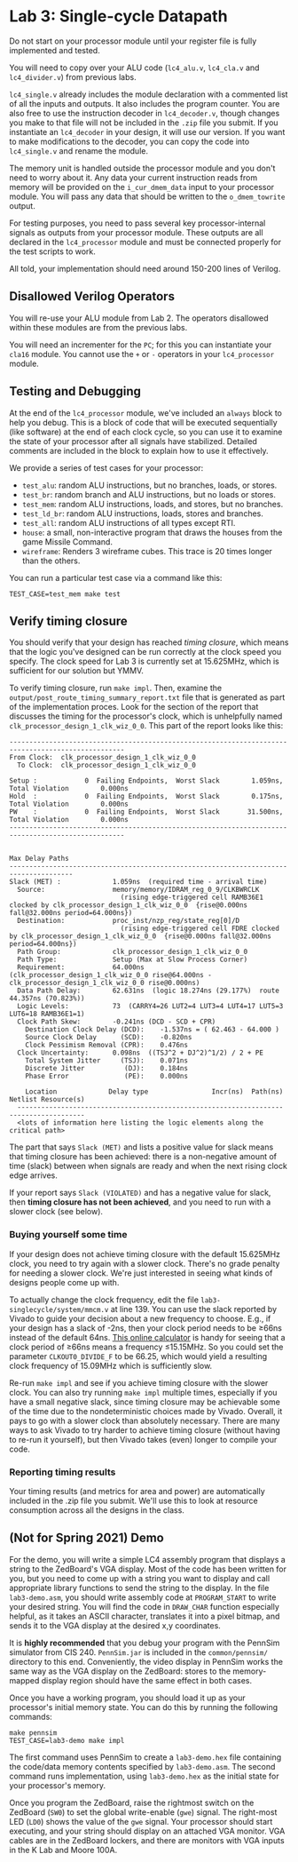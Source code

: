# Lab 3: Single-cycle Datapath

Do not start on your processor module until your register file is
fully implemented and tested.

You will need to copy over your ALU code (`lc4_alu.v`, `lc4_cla.v` and `lc4_divider.v`) from previous labs.

`lc4_single.v` already includes the module declaration with a
commented list of all the inputs and outputs. It also includes the
program counter. You are also free to use the instruction decoder in
`lc4_decoder.v`, though changes you make to that file will not be included in the `.zip` file you submit. 
If you instantiate an `lc4_decoder` in your design, it will use our version. If you want to make modifications to the decoder, you can copy the code into `lc4_single.v` and rename the module.

The memory unit is handled outside the processor
module and you don't need to worry about it. Any data your current
instruction reads from memory will be provided on the
`i_cur_dmem_data` input to your processor module. You will pass any
data that should be written to the `o_dmem_towrite` output.

For testing purposes, you need to pass several key processor-internal
signals as outputs from your processor module. These outputs are all
declared in the `lc4_processor` module and must be connected properly
for the test scripts to work.

All told, your implementation should need around 150-200 lines of
Verilog.

## Disallowed Verilog Operators

You will re-use your ALU module from Lab 2. The operators disallowed within these modules are from the previous labs.

You will need an incrementer for the `PC`; for this you can instantiate your `cla16` module. You cannot use the `+` or `-` operators in your `lc4_processor` module.

## Testing and Debugging

At the end of the `lc4_processor` module, we've included an `always`
block to help you debug. This is a block of code that will be executed
sequentially (like software) at the end of each clock cycle, so you
can use it to examine the state of your processor after all signals
have stabilized. Detailed comments are included in the block to
explain how to use it effectively.

We provide a series of test cases for your processor:
+ `test_alu`: random ALU instructions, but no branches, loads, or stores.
+ `test_br`: random branch and ALU instructions, but no loads or stores.
+ `test_mem`: random ALU instructions, loads, and stores, but no branches.
+ `test_ld_br`: random ALU instructions, loads, stores and branches.
+ `test_all`: random ALU instructions of all types except RTI.
+ `house`: a small, non-interactive program that draws the houses from the game Missile Command.
+ `wireframe`: Renders 3 wireframe cubes. This trace is 20 times longer than the others.

You can run a particular test case via a command like this:
```
TEST_CASE=test_mem make test
```


## Verify timing closure

You should verify that your design has reached *timing closure*, which means that the logic you've designed can be run correctly at the clock speed you specify. The clock speed for Lab 3 is currently set at 15.625MHz, which is sufficient for our solution but YMMV.

To verify timing closure, run `make impl`. Then, examine the `output/post_route_timing_summary_report.txt` file that is generated as part of the implementation proces. Look for the section of the report that discusses the timing for the processor's clock, which is unhelpfully named `clk_processor_design_1_clk_wiz_0_0`. This part of the report looks like this:
```
---------------------------------------------------------------------------------------------------
From Clock:  clk_processor_design_1_clk_wiz_0_0
  To Clock:  clk_processor_design_1_clk_wiz_0_0

Setup :            0  Failing Endpoints,  Worst Slack        1.059ns,  Total Violation        0.000ns
Hold  :            0  Failing Endpoints,  Worst Slack        0.175ns,  Total Violation        0.000ns
PW    :            0  Failing Endpoints,  Worst Slack       31.500ns,  Total Violation        0.000ns
---------------------------------------------------------------------------------------------------


Max Delay Paths
--------------------------------------------------------------------------------------
Slack (MET) :             1.059ns  (required time - arrival time)
  Source:                 memory/memory/IDRAM_reg_0_9/CLKBWRCLK
                            (rising edge-triggered cell RAMB36E1 clocked by clk_processor_design_1_clk_wiz_0_0  {rise@0.000ns fall@32.000ns period=64.000ns})
  Destination:            proc_inst/nzp_reg/state_reg[0]/D
                            (rising edge-triggered cell FDRE clocked by clk_processor_design_1_clk_wiz_0_0  {rise@0.000ns fall@32.000ns period=64.000ns})
  Path Group:             clk_processor_design_1_clk_wiz_0_0
  Path Type:              Setup (Max at Slow Process Corner)
  Requirement:            64.000ns  (clk_processor_design_1_clk_wiz_0_0 rise@64.000ns - clk_processor_design_1_clk_wiz_0_0 rise@0.000ns)
  Data Path Delay:        62.631ns  (logic 18.274ns (29.177%)  route 44.357ns (70.823%))
  Logic Levels:           73  (CARRY4=26 LUT2=4 LUT3=4 LUT4=17 LUT5=3 LUT6=18 RAMB36E1=1)
  Clock Path Skew:        -0.241ns (DCD - SCD + CPR)
    Destination Clock Delay (DCD):    -1.537ns = ( 62.463 - 64.000 ) 
    Source Clock Delay      (SCD):    -0.820ns
    Clock Pessimism Removal (CPR):    0.476ns
  Clock Uncertainty:      0.098ns  ((TSJ^2 + DJ^2)^1/2) / 2 + PE
    Total System Jitter     (TSJ):    0.071ns
    Discrete Jitter          (DJ):    0.184ns
    Phase Error              (PE):    0.000ns

    Location             Delay type                Incr(ns)  Path(ns)    Netlist Resource(s)
  -------------------------------------------------------------------    -------------------
  <lots of information here listing the logic elements along the critical path>
```
The part that says `Slack (MET)` and lists a positive value for slack means that timing closure has been achieved: there is a non-negative amount of time (slack) between when signals are ready and when the next rising clock edge arrives.

If your report says `Slack (VIOLATED)` and has a negative value for slack, then **timing closure has not been achieved**, and you need to run with a slower clock (see below).

### Buying yourself some time

If your design does not achieve timing closure with the default 15.625MHz clock, you need to try again with a slower clock. There's no grade penalty for needing a slower clock. We're just interested in seeing what kinds of designs people come up with.

To actually change the clock frequency, edit the file `lab3-singlecycle/system/mmcm.v` at line 139. You can use the slack reported by Vivado to guide your decision about a new frequency to choose. E.g., if your design has a slack of -2ns, then your clock period needs to be ≥66ns instead of the default 64ns. [This online calculator](https://www.sensorsone.com/period-to-frequency-calculator/) is handy for seeing that a clock period of ≥66ns means a frequency ≤15.15MHz. So you could set the parameter `CLKOUT0_DIVIDE_F` to be 66.25, which would yield a resulting clock frequency of 15.09MHz which is sufficiently slow. 

Re-run `make impl` and see if you achieve timing closure with the slower clock. You can also try running `make impl` multiple times, especially if you have a small negative slack, since timing closure may be achievable some of the time due to the nondeterministic choices made by Vivado. Overall, it pays to go with a slower clock than absolutely necessary. There are many ways to ask Vivado to try harder to achieve timing closure (without having to re-run it yourself), but then Vivado takes (even) longer to compile your code.

### Reporting timing results

Your timing results (and metrics for area and power) are automatically included in the .zip file you submit. We'll use this to look at resource consumption across all the designs in the class.

## (Not for Spring 2021) Demo

For the demo, you will write a simple LC4 assembly program that displays a string to the ZedBoard's VGA display. Most of the code has been written for you, but you need to come up with a string you want to display and call appropriate library functions to send the string to the display. In the file `lab3-demo.asm`, you should write assembly code at `PROGRAM_START` to write your desired string. You will find the code in `DRAW_CHAR` function especially helpful, as it takes an ASCII character, translates it into a pixel bitmap, and sends it to the VGA display at the desired x,y coordinates.

It is **highly recommended** that you debug your program with the PennSim simulator from CIS 240. `PennSim.jar` is included in the `common/pennsim/` directory to this end. Conveniently, the video display in PennSim works the same way as the VGA display on the ZedBoard: stores to the memory-mapped display region should have the same effect in both cases.

Once you have a working program, you should load it up as your processor's initial memory state. You can do this by running the following commands:
```
make pennsim
TEST_CASE=lab3-demo make impl
```
The first command uses PennSim to create a `lab3-demo.hex` file containing the code/data memory contents specified by `lab3-demo.asm`. The second command runs implementation, using `lab3-demo.hex` as the initial state for your processor's memory. 

Once you program the ZedBoard, raise the rightmost switch on the ZedBoard (`SW0`) to set the global write-enable (`gwe`) signal. The right-most LED (`LD0`) shows the value of the `gwe` signal. Your processor should start executing, and your string should display on an attached VGA monitor. VGA cables are in the ZedBoard lockers, and there are monitors with VGA inputs in the K Lab and Moore 100A.
